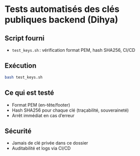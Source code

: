 # Tests automatisés des clés publiques backend (Dihya)

## Script fourni
- `test_keys.sh` : vérification format PEM, hash SHA256, CI/CD

## Exécution

```bash
bash test_keys.sh
```

## Ce qui est testé
- Format PEM (en-tête/footer)
- Hash SHA256 pour chaque clé (traçabilité, souveraineté)
- Arrêt immédiat en cas d’erreur

## Sécurité
- Jamais de clé privée dans ce dossier
- Auditabilité et logs via CI/CD

